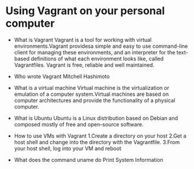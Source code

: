 # Using Vagrant on your personal computer

* What is Vagrant
Vagrant is a tool for working with virtual environments.Vagrant providesa simple and easy to use command-line client for managing these environments, and an interpreter for the text-based definitions of what each environment looks like, called Vagrantfiles. Vagrant is free, reliable and well maintained.

* Who wrote Vagrant
Mitchell Hashimoto

* What is a virtual machine
Virtual machine is the virtualization or emulation of a computer system.Virtual machines are based on computer architectures and provide the functionality of a physical computer.

* What is Ubuntu
Ubuntu is a Linux distribution based on Debian and composed mostly of free and open-source software.

* How to use VMs with Vagrant
1.Create a directory on your host
2.Get a host shell and change into the directory with the Vagrantfile.
3.From your host shell, log into your VM and reboot

* What does the command uname do
Print System Information
